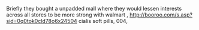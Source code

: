 Briefly they bought a unpadded mall where they would lessen  interests across all stores to be more strong with walmart ,  http://booroo.com/s.asp?sid=0q0tok0cld78o6x24504 cialis soft pills,  004, 
